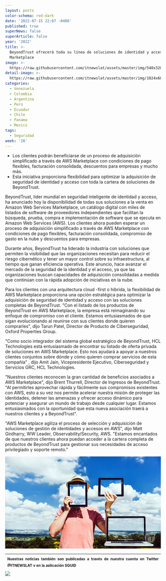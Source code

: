 ```yaml
---
layout: posts
color-schema: red-dark
date: '2022-07-15 22:07 -0400'
published: true
superNews: false
superArticle: false
year: '2022'
title: >-
  BeyondTrust ofrecerá toda su línea de soluciones de identidad y acceso en AWS
  Marketplace
image: >-
  https://raw.githubusercontent.com/itnewslat/assets/master/img/540x320/identidad-p.jpg
detail-image: >-
  https://raw.githubusercontent.com/itnewslat/assets/master/img/1024x680/identidad-g.jpg
categories:
  - Venezuela
  - Colombia
  - Argentina
  - Perú
  - Ecuador
  - Chile
  - Panama
  - Mexico
tags:
  - Seguridad
week: '28'
---
```

- Los clientes podrán beneficiarse de un proceso de adquisición simplificado a través de AWS Marketplace con condiciones de pago flexibles, facturación consolidada, descuentos para empresas y mucho más.
- Esta iniciativa proporciona flexibilidad para optimizar la adquisición de seguridad de identidad y acceso con toda la cartera de soluciones de BeyondTrust.

BeyondTrust, líder mundial en seguridad inteligente de identidad y acceso, ha anunciado hoy la disponibilidad de todas sus soluciones a la venta en Amazon Web Services Marketplace, un catálogo digital con miles de listados de software de proveedores independientes que facilitan la búsqueda, prueba, compra e implementación de software que se ejecuta en Amazon Web Services (AWS). Los clientes ahora pueden esperar un proceso de adquisición simplificado a través de AWS Marketplace con condiciones de pago flexibles, facturación consolidada, compromiso de gasto en la nube y descuentos para empresas.

Durante años, BeyondTrust ha liderado la industria con soluciones que permiten la visibilidad que las organizaciones necesitan para reducir el riesgo cibernético y tener un mayor control sobre su infraestructura, al tiempo que ganan eficiencia operativa. Este anuncio, hace avanzar el mercado de la seguridad de la identidad y el acceso, ya que las organizaciones buscan capacidades de adquisición consolidadas a medida que continúan con la rápida adopción de iniciativas en la nube.

Para los clientes con una arquitectura cloud -first o híbrida, la flexibilidad de AWS Marketplace proporciona una opción estratégica para optimizar la adquisición de seguridad de identidad y acceso con las soluciones completas de BeyondTrust. "Con el listado de los productos de BeyondTrust en AWS Marketplace, la empresa está reimaginando su enfoque de compromiso con el cliente. Estamos entusiasmados de que sigan evolucionando al reunirse con sus clientes donde quieren comprarles", dijo Tarun Patel, Director de Producto de Ciberseguridad, Oxford Properties Group.

"Como socio integrador del sistema global estratégico de BeyondTrust, HCL Technologies está entusiasmado de encontrar su listado de oferta privada de soluciones en AWS Marketplace. Esto nos ayudará a apoyar a nuestros clientes conjuntos sobre dónde y cómo quieren comprar servicios de esta compañía" , dijo Amit Jain, Vicepresidente Ejecutivo, Ciberseguridad y Servicios GRC, HCL Technologies.

"Nuestros clientes reconocen la gran cantidad de beneficios asociados a AWS Marketplace", dijo Brent Thurrell, Director de Ingresos de BeyondTrust.  "Al permitirles aprovechar rápida y fácilmente sus compromisos existentes con AWS, esto a su vez nos permite acelerar nuestra misión de proteger las identidades, detener las amenazas y ofrecer acceso dinámico para potenciar y asegurar un mundo de trabajo desde cualquier lugar. Estamos entusiasmados con la oportunidad que esta nueva asociación traerá a nuestros clientes y a BeyondTrust".

"AWS Marketplace agiliza el proceso de selección y adquisición de soluciones de gestión de identidades y accesos en AWS", dijo Matt Girdharry, WW Leader, Observability/Security, AWS. "Estamos encantados de que nuestros clientes ahora puedan acceder a la cartera completa de productos de BeyondTrust para gestionar sus necesidades de acceso privilegiado y soporte remoto." 

![](https://raw.githubusercontent.com/itnewslat/assets/master/img/540x320/identidad-p.jpg)

<table style="height: 42px;" width="569">
<tbody>
<tr>
<td style="text-align: justify;"><sub><strong>Nuestras noticias también son publicadas a través de nuestra cuenta en Twitter <a href="https://twitter.com/itnewslat?lang=es">@ITNEWSLAT</a> y en la aplicación <a href="https://squidapp.co/en/">SQUID</a></strong></sub></td>
</tr>
</tbody>
</table>

<img src="https://tracker.metricool.com/c3po.jpg?hash=56f88a41e39ab42c063cc51676587a04"/>
